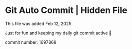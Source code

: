 # Git Auto Commit | Hidden File

This file was added Feb 12, 2025

Just for fun and keeping my daily git commit active 🤪

commit number: 1697868
